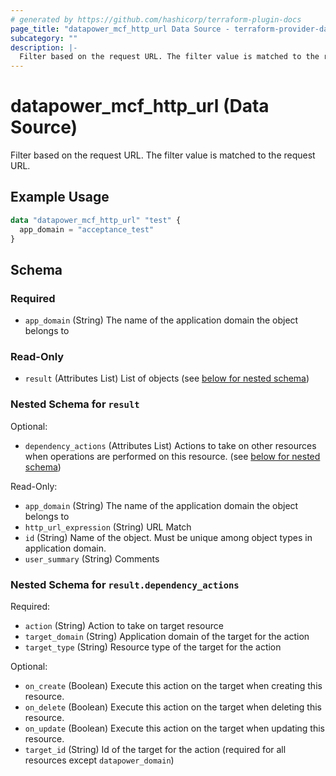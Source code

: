 ```yaml
---
# generated by https://github.com/hashicorp/terraform-plugin-docs
page_title: "datapower_mcf_http_url Data Source - terraform-provider-datapower"
subcategory: ""
description: |-
  Filter based on the request URL. The filter value is matched to the request URL.
---
```


# datapower_mcf_http_url (Data Source)

Filter based on the request URL. The filter value is matched to the request URL.

## Example Usage

```terraform
data "datapower_mcf_http_url" "test" {
  app_domain = "acceptance_test"
}
```

<!-- schema generated by tfplugindocs -->
## Schema

### Required

- `app_domain` (String) The name of the application domain the object belongs to

### Read-Only

- `result` (Attributes List) List of objects (see [below for nested schema](#nestedatt--result))

<a id="nestedatt--result"></a>
### Nested Schema for `result`

Optional:

- `dependency_actions` (Attributes List) Actions to take on other resources when operations are performed on this resource. (see [below for nested schema](#nestedatt--result--dependency_actions))

Read-Only:

- `app_domain` (String) The name of the application domain the object belongs to
- `http_url_expression` (String) URL Match
- `id` (String) Name of the object. Must be unique among object types in application domain.
- `user_summary` (String) Comments

<a id="nestedatt--result--dependency_actions"></a>
### Nested Schema for `result.dependency_actions`

Required:

- `action` (String) Action to take on target resource
- `target_domain` (String) Application domain of the target for the action
- `target_type` (String) Resource type of the target for the action

Optional:

- `on_create` (Boolean) Execute this action on the target when creating this resource.
- `on_delete` (Boolean) Execute this action on the target when deleting this resource.
- `on_update` (Boolean) Execute this action on the target when updating this resource.
- `target_id` (String) Id of the target for the action (required for all resources except `datapower_domain`)
